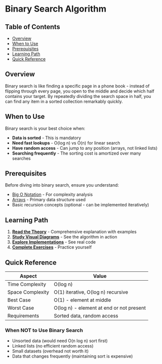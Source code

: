 # Binary Search Algorithm

## Table of Contents

- [Overview](#overview)
- [When to Use](#when-to-use)
- [Prerequisites](#prerequisites)
- [Learning Path](#learning-path)
- [Quick Reference](#quick-reference)

## Overview

Binary search is like finding a specific page in a phone book - instead of
flipping through every page, you open to the middle and decide which half
contains your target. By repeatedly dividing the search space in half, you
can find any item in a sorted collection remarkably quickly.

## When to Use

Binary search is your best choice when:

- **Data is sorted** - This is mandatory
- **Need fast lookups** - O(log n) vs O(n) for linear search
- **Have random access** - Can jump to any position (arrays, not linked lists)
- **Searching frequently** - The sorting cost is amortized over many searches

## Prerequisites

Before diving into binary search, ensure you understand:

- [Big O Notation](../../../structures/00-fundamentals/big-o-notation.md) - For complexity analysis
- [Arrays](../../../structures/01-arrays/) - Primary data structure used
- Basic recursion concepts (optional - can be implemented iteratively)

## Learning Path

1. **[Read the Theory](./theory.md)** - Comprehensive explanation with examples
2. **[Study Visual Diagrams](./diagrams/)** - See the algorithm in action
3. **[Explore Implementations](../../../structures/01-arrays/implementations/rust/src/algorithms/binary_search.rs)** - See real code
4. **[Complete Exercises](../../../structures/01-arrays/exercises/rust/src/binary_search_exercise.rs)** - Practice yourself

## Quick Reference

| Aspect | Value |
|--------|-------|
| Time Complexity | O(log n) |
| Space Complexity | O(1) iterative, O(log n) recursive |
| Best Case | O(1) - element at middle |
| Worst Case | O(log n) - element at end or not present |
| Requirements | Sorted data, random access |

### When NOT to Use Binary Search

- Unsorted data (would need O(n log n) sort first)
- Linked lists (no efficient random access)
- Small datasets (overhead not worth it)
- Data that changes frequently (maintaining sort is expensive)

